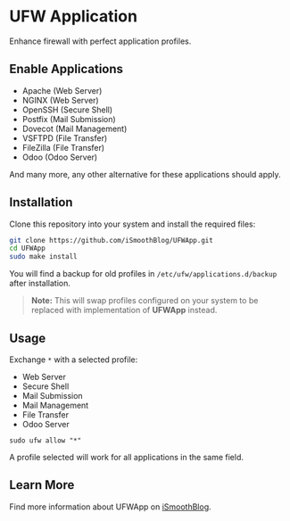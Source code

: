 # UFW Application
Enhance firewall with perfect application profiles.

## Enable Applications
* Apache (Web Server)
* NGINX (Web Server)
* OpenSSH (Secure Shell)
* Postfix (Mail Submission)
* Dovecot (Mail Management)
* VSFTPD (File Transfer)
* FileZilla (File Transfer)
* Odoo (Odoo Server)

And many more, any other alternative for these applications should apply.

## Installation
Clone this repository into your system and install the required files:

```sh
git clone https://github.com/iSmoothBlog/UFWApp.git
cd UFWApp
sudo make install
```

You will find a backup for old profiles in `/etc/ufw/applications.d/backup` after installation.

>**Note:** This will swap profiles configured on your system to be replaced with implementation of **UFWApp** instead.

## Usage
Exchange `*` with a selected profile:

* Web Server
* Secure Shell
* Mail Submission
* Mail Management
* File Transfer
* Odoo Server

```
sudo ufw allow "*"
```

A profile selected will work for all applications in the same field.

## Learn More
Find more information about UFWApp on [iSmoothBlog](http://www.ismoothblog.com).
